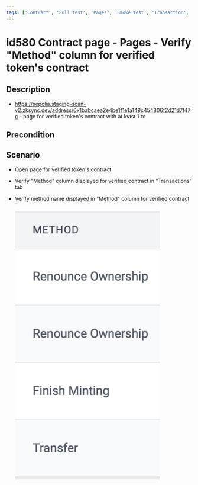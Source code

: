 ```yaml
---
tags: ['Contract', 'Full test', 'Pages', 'Smoke test', 'Transaction', 'Automated']
---
```


# id580 Contract page - Pages - Verify "Method" column for verified token's contract

## Description
  - https://sepolia.staging-scan-v2.zksync.dev/address/0x1babcaea2e4be1f1e1a149c454806f2d21d7f47c - page for verified token's contract with at least 1 tx

## Precondition


## Scenario
- Open page for verified token's contract
- Verify "Method" column displayed for verified contract in "Transactions" tab
- Verify method name displayed in "Method" column for verified contract

  ![Screenshot](../../../../static/img/Pages/Contracts/id580_1.png)